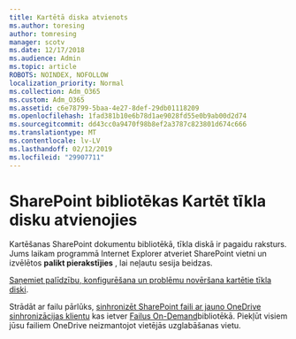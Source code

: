 ```yaml
---
title: Kartētā diska atvienots
ms.author: toresing
author: tomresing
manager: scotv
ms.date: 12/17/2018
ms.audience: Admin
ms.topic: article
ROBOTS: NOINDEX, NOFOLLOW
localization_priority: Normal
ms.collection: Adm_O365
ms.custom: Adm_O365
ms.assetid: c6e78799-5baa-4e27-8def-29db01118209
ms.openlocfilehash: 1fad381b10e6b78d1ae9028fd55e0b9ab00d2d74
ms.sourcegitcommit: dd43cc0a9470f98b8ef2a3787c823801d674c666
ms.translationtype: MT
ms.contentlocale: lv-LV
ms.lasthandoff: 02/12/2019
ms.locfileid: "29907711"
---
```

# <a name="sharepoint-libraries-mapped-to-network-drives-become-disconnected"></a>SharePoint bibliotēkas Kartēt tīkla disku atvienojies

Kartēšanas SharePoint dokumentu bibliotēkā, tīkla diskā ir pagaidu raksturs. Jums laikam programmā Internet Explorer atveriet SharePoint vietni un izvēlētos **palikt pierakstījies** , lai neļautu sesija beidzas. 
  
[Saņemiet palīdzību, konfigurēšana un problēmu novēršana kartētie tīkla diski](https://support.office.com/article/ef399c67-4578-4c3a-adbe-0b489084eabe.aspx).
  
Strādāt ar failu pārlūks, [sinhronizēt SharePoint faili ar jauno OneDrive sinhronizācijas klientu](https://support.office.com/article/6de9ede8-5b6e-4503-80b2-6190f3354a88.aspx) kas ietver [Failus On-Demand](https://support.office.com/article/0e6860d3-d9f3-4971-b321-7092438fb38e.aspx)bibliotēkā. Piekļūt visiem jūsu failiem OneDrive neizmantojot vietējās uzglabāšanas vietu.
  

